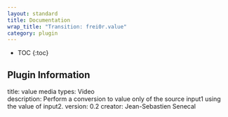 ```yaml
---
layout: standard
title: Documentation
wrap_title: "Transition: frei0r.value"
category: plugin
---
```

* TOC
{:toc}

## Plugin Information

title: value
media types:
Video  
description: Perform a conversion to value only of the source input1 using the value of input2.
version: 0.2
creator: Jean-Sebastien Senecal
